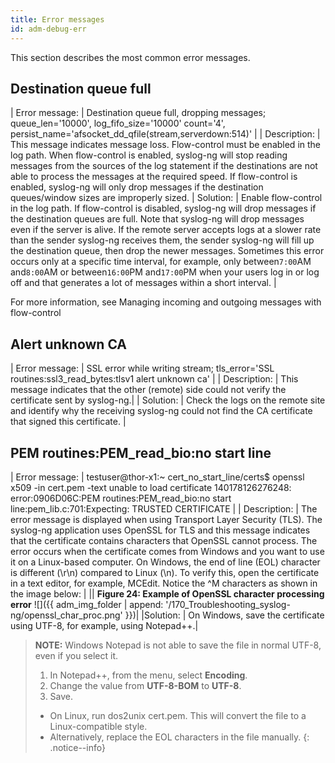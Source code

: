 ```yaml
---
title: Error messages
id: adm-debug-err
---
```


This section describes the most common error messages.

## Destination queue full

| Error message: | Destination queue full, dropping messages; queue_len='10000', log_fifo_size='10000' count='4',    persist_name='afsocket_dd_qfile(stream,serverdown:514)' |
| Description:   | This message indicates message loss. Flow-control must be enabled in the log path. When flow-control is enabled, syslog-ng will stop   reading messages from the sources of the log  statement if the destinations are not able to   process the messages at the required speed. If flow-control is enabled, syslog-ng will only drop messages if the destination queues/window sizes are improperly sized.
| Solution:      | Enable flow-control in the log path. If flow-control is disabled, syslog-ng will drop messages if the destination queues are full. Note that syslog-ng will drop messages even if the server is alive. If the remote server accepts logs at a slower rate than the sender syslog-ng receives them, the sender syslog-ng will fill up the destination queue, then drop the newer messages. Sometimes this error occurs only at a specific time interval, for example, only between`7:00`AM and`8:00`AM or between`16:00`PM and`17:00`PM when your users log in or log off and that generates a lot of messages within a short interval.                             |

For more information, see Managing incoming and outgoing messages with flow-control

## Alert unknown CA

| Error message: |     SSL error while writing stream; tls_error='SSL routines:ssl3_read_bytes:tlsv1 alert unknown ca' |
| Description:   | This message indicates that the other (remote) side could not verify the certificate sent by syslog-ng.|
| Solution:      | Check the logs on the remote site and identify why the receiving syslog-ng could not find the CA certificate that signed this certificate.          |

## PEM routines:PEM\_read\_bio:no start line

| Error message: |     testuser@thor-x1:~ cert_no_start_line/certs$ openssl x509 -in cert.pem -text unable to load certificate                   140178126276248:                              error:0906D06C:PEM routines:PEM_read_bio:no start line:pem_lib.c:701:Expecting: TRUSTED CERTIFICATE |
| Description:   | The error message is displayed when using Transport Layer Security (TLS). The syslog-ng application uses OpenSSL for TLS and this message indicates that the certificate contains characters that OpenSSL cannot process. The error occurs when the certificate comes from Windows and you want to use it on a Linux-based computer. On Windows, the end of line (EOL) character is different (\\r\\n) compared to Linux (\\n). To verify this, open the certificate in a text editor, for example, MCEdit. Notice the \^M characters as shown in the image below:          |
|| **Figure 24: Example of OpenSSL character processing error** ![]({{ adm_img_folder | append: '/170_Troubleshooting_syslog-ng/openssl_char_proc.png' }})|
|Solution:      | On Windows, save the certificate using UTF-8, for example, using Notepad++.|

>**NOTE:** Windows Notepad is not able to save the file in normal UTF-8, even if you select it.  
>
>1. In Notepad++, from the menu, select **Encoding**.
>2. Change the value from **UTF-8-BOM** to **UTF-8**.
>3. Save.
>
> - On Linux, run dos2unix cert.pem. This will convert the file to a Linux-compatible style.
> - Alternatively, replace the EOL characters in  the file manually.
{: .notice--info}